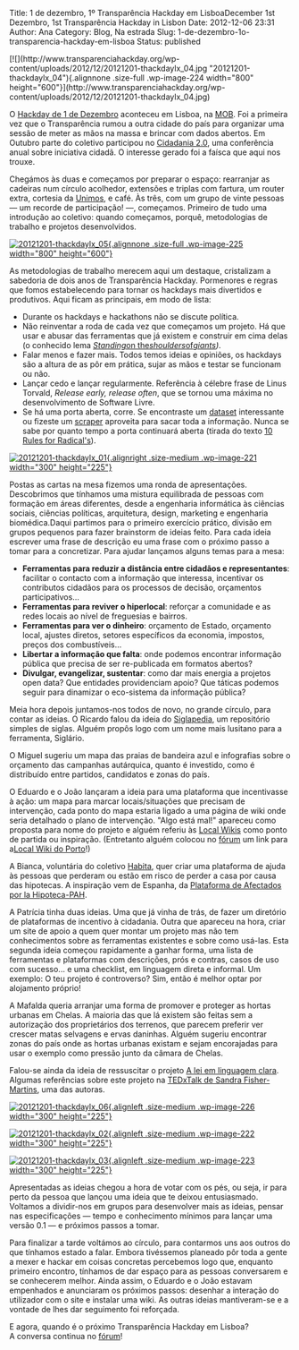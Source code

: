 Title: 1 de dezembro, 1º Transparência Hackday em LisboaDecember 1st Dezembro, 1st Transparência Hackday in Lisbon
Date: 2012-12-06 23:31
Author: Ana
Category: Blog, Na estrada
Slug: 1-de-dezembro-1o-transparencia-hackday-em-lisboa
Status: published

<!--:pt-->[![](http://www.transparenciahackday.org/wp-content/uploads/2012/12/20121201-thackdaylx_04.jpg "20121201-thackdaylx_04"){.alignnone .size-full .wp-image-224 width="800" height="600"}](http://www.transparenciahackday.org/wp-content/uploads/2012/12/20121201-thackdaylx_04.jpg)

O [Hackday de 1 de Dezembro](http://www.transparenciahackday.org/forum/discussion/11/hackday-em-lisboa-dia-1-de-dezembro) aconteceu em Lisboa, na [MOB](http://goo.gl/maps/HyVEm). Foi a primeira vez que o Transparência rumou a outra cidade do país para organizar uma sessão de meter as mãos na massa e brincar com dados abertos. Em Outubro parte do coletivo participou no [Cidadania 2.0](http://cidadania20.com/), uma conferência anual sobre iniciativa cidadã. O interesse gerado foi a faísca que aqui nos trouxe.

Chegámos às duas e começamos por preparar o espaço: rearranjar as cadeiras num círculo acolhedor, extensões e triplas com fartura, um router extra, cortesia da [Unimos](http://wiki.unimos.net/doku.php), e café. Às três, com um grupo de vinte pessoas — um recorde de participação! —, começamos. Primeiro de tudo uma introdução ao coletivo: quando começamos, porquê, metodologias de trabalho e projetos desenvolvidos.

[![](http://www.transparenciahackday.org/wp-content/uploads/2012/12/20121201-thackdaylx_05.jpg "20121201-thackdaylx_05"){.alignnone .size-full .wp-image-225 width="800" height="600"}](http://www.transparenciahackday.org/wp-content/uploads/2012/12/20121201-thackdaylx_05.jpg)

As metodologias de trabalho merecem aqui um destaque, cristalizam a sabedoria de dois anos de Transparência Hackday. Pormenores e regras que fomos estabelecendo para tornar os hackdays mais divertidos e produtivos. Aqui ficam as principais, em modo de lista:

-   Durante os hackdays e hackathons não se discute política.
-   Não reinventar a roda de cada vez que começamos um projeto. Há que usar e abusar das ferramentas que já existem e construir em cima delas (o conhecido lema *[Standing](http://en.wikipedia.org/wiki/Standing_on_the_shoulders_of_giants)*[on the](http://en.wikipedia.org/wiki/Standing_on_the_shoulders_of_giants)*[shoulders](http://en.wikipedia.org/wiki/Standing_on_the_shoulders_of_giants)*[of](http://en.wikipedia.org/wiki/Standing_on_the_shoulders_of_giants)*[giants](http://en.wikipedia.org/wiki/Standing_on_the_shoulders_of_giants))*.
-   Falar menos e fazer mais. Todos temos ideias e opiniões, os hackdays são a altura de as pôr em prática, sujar as mãos e testar se funcionam ou não.
-   Lançar cedo e lançar regularmente. Referência à célebre frase de Linus Torvald, *Release early, release often*, que se tornou uma máxima no desenvolvimento de Software Livre.
-   Se há uma porta aberta, corre. Se encontraste um [dataset](http://pt.wikipedia.org/wiki/Conjunto_de_dados) interessante ou fizeste um [scraper](http://en.wikipedia.org/wiki/Web_scraping) aproveita para sacar toda a informação. Nunca se sabe por quanto tempo a porta continuará aberta (tirada do texto [10 Rules for Radical's](http://archive.org/details/org.resource.public.10rules)).

[![](http://www.transparenciahackday.org/wp-content/uploads/2012/12/20121201-thackdaylx_01-300x225.jpg "20121201-thackdaylx_01"){.alignright .size-medium .wp-image-221 width="300" height="225"}](http://www.transparenciahackday.org/wp-content/uploads/2012/12/20121201-thackdaylx_01.jpg)

Postas as cartas na mesa fizemos uma ronda de apresentações. Descobrimos que tínhamos uma mistura equilibrada de pessoas com formação em áreas diferentes, desde a engenharia informática às ciências sociais, ciências políticas, arquitetura, design, marketing e engenharia biomédica.Daqui partimos para o primeiro exercício prático, divisão em grupos pequenos para fazer brainstorm de ideias feito. Para cada ideia escrever uma frase de descrição eu uma frase com o próximo passo a tomar para a concretizar. Para ajudar lançamos alguns temas para a mesa:

-   **Ferramentas para reduzir a distância entre cidadãos e representantes**: facilitar o contacto com a informação que interessa, incentivar os contributos cidadãos para os processos de decisão, orçamentos participativos...
-   **Ferramentas para reviver o hiperlocal**: reforçar a comunidade e as redes locais ao nível de freguesias e bairros.
-   **Ferramentas para ver o dinheiro**: orçamento de Estado, orçamento local, ajustes diretos, setores específicos da economia, impostos, preços dos combustíveis...
-   **Libertar a informação que falta**: onde podemos encontrar informação pública que precisa de ser re-publicada em formatos abertos?
-   **Divulgar, evangelizar, sustentar**: como dar mais energia a projetos open data? Que entidades providenciam apoio? Que táticas podemos seguir para dinamizar o eco-sistema da informação pública?

Meia hora depois juntamos-nos todos de novo, no grande círculo, para contar as ideias. O Ricardo falou da ideia do [Siglapedia](http://www.transparenciahackday.org/forum/discussion/14/siglapedia-esboco-de-um-novo-projecto), um repositório simples de siglas. Alguém propôs logo com um nome mais lusitano para a ferramenta, Siglário.

O Miguel sugeriu um mapa das praias de bandeira azul e infografias sobre o orçamento das campanhas autárquica, quanto é investido, como é distribuído entre partidos, candidatos e zonas do país.

O Eduardo e o João lançaram a ideia para uma plataforma que incentivasse à ação: um mapa para marcar locais/situações que precisam de intervenção, cada ponto do mapa estaria ligado a uma página de wiki onde seria detalhado o plano de intervenção. "Algo está mal!" apareceu como proposta para nome do projeto e alguém referiu às [Local Wikis](http://localwiki.org/) como ponto de partida ou inspiração. (Entretanto alguém colocou no [fórum](http://www.transparenciahackday.org/forum/discussion/24/por-to-a-local-wiki-do-porto) um link para a[Local Wiki do Porto](http://por.to/)!)

A Bianca, voluntária do coletivo [Habita](http://habita.info/), quer criar uma plataforma de ajuda às pessoas que perderam ou estão em risco de perder a casa por causa das hipotecas. A inspiração vem de Espanha, da [Plataforma de Afectados por la Hipoteca-PAH](https://afectadosporlahipoteca.wordpress.com/).

A Patrícia tinha duas ideias. Uma que já vinha de trás, de fazer um diretório de plataformas de incentivo à cidadania. Outra que apareceu na hora, criar um site de apoio a quem quer montar um projeto mas não tem conhecimentos sobre as ferramentas existentes e sobre como usá-las. Esta segunda ideia começou rapidamente a ganhar forma, uma lista de ferramentas e plataformas com descrições, prós e contras, casos de uso com sucesso... e uma checklist, em linguagem direta e informal. Um exemplo: O teu projeto é controverso? Sim, então é melhor optar por alojamento próprio!

A Mafalda queria arranjar uma forma de promover e proteger as hortas urbanas em Chelas. A maioria das que lá existem são feitas sem a autorização dos proprietários dos terrenos, que parecem preferir ver crescer matas selvagens e ervas daninhas. Alguém sugeriu encontrar zonas do país onde as hortas urbanas existam e sejam encorajadas para usar o exemplo como pressão junto da câmara de Chelas.

Falou-se ainda da ideia de ressuscitar o projeto [A lei em linguagem clara](http://portuguesclaro.pt/). Algumas referências sobre este projeto na [TEDxTalk de Sandra Fisher-Martins](http://www.ted.com/talks/sandra-fisher-martins-the-right-to-understand.html), uma das autoras.

[![](http://www.transparenciahackday.org/wp-content/uploads/2012/12/20121201-thackdaylx_06-300x225.jpg "20121201-thackdaylx_06"){.alignleft .size-medium .wp-image-226 width="300" height="225"}](http://www.transparenciahackday.org/wp-content/uploads/2012/12/20121201-thackdaylx_06.jpg)

[![](http://www.transparenciahackday.org/wp-content/uploads/2012/12/20121201-thackdaylx_02-300x225.jpg "20121201-thackdaylx_02"){.alignleft .size-medium .wp-image-222 width="300" height="225"}](http://www.transparenciahackday.org/wp-content/uploads/2012/12/20121201-thackdaylx_02.jpg)

[![](http://www.transparenciahackday.org/wp-content/uploads/2012/12/20121201-thackdaylx_03-300x225.jpg "20121201-thackdaylx_03"){.alignleft .size-medium .wp-image-223 width="300" height="225"}](http://www.transparenciahackday.org/wp-content/uploads/2012/12/20121201-thackdaylx_03.jpg)

Apresentadas as ideias chegou a hora de votar com os pés, ou seja, ir para perto da pessoa que lançou uma ideia que te deixou entusiasmado. Voltamos a dividir-nos em grupos para desenvolver mais as ideias, pensar nas especificações — tempo e conhecimento mínimos para lançar uma versão 0.1 — e próximos passos a tomar.

Para finalizar a tarde voltámos ao círculo, para contarmos uns aos outros do que tínhamos estado a falar. Embora tivéssemos planeado pôr toda a gente a mexer e hackar em coisas concretas percebemos logo que, enquanto primeiro encontro, tínhamos de dar espaço para as pessoas conversarem e se conhecerem melhor. Ainda assim, o Eduardo e o João estavam empenhados e anunciaram os próximos passos: desenhar a interação do utilizador com o site e instalar uma wiki. As outras ideias mantiveram-se e a vontade de lhes dar seguimento foi reforçada.

E agora, quando é o próximo Transparência Hackday em Lisboa?  
A conversa continua no [fórum](http://www.transparenciahackday.org/forum/)!<!--:-->

